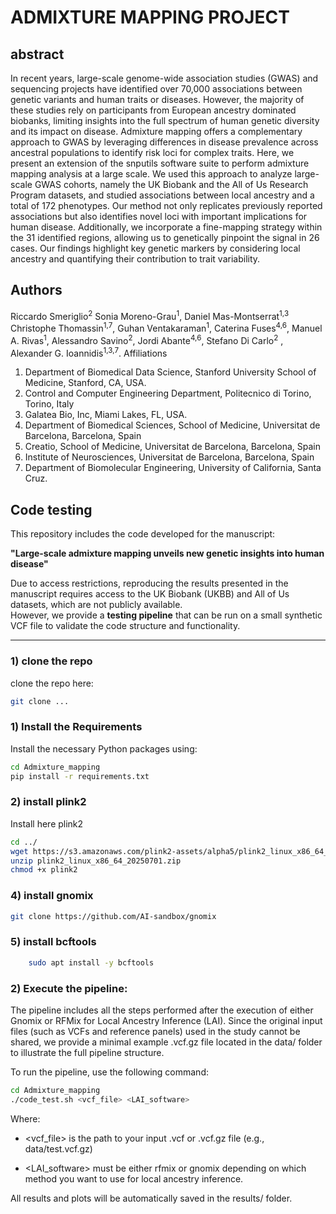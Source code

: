 # ADMIXTURE MAPPING PROJECT

## abstract
In recent years, large-scale genome-wide association studies (GWAS) and sequencing projects have identified over 70,000 associations between genetic variants and human traits or diseases. However, the majority of these studies rely on participants from European ancestry dominated biobanks, limiting insights into the full spectrum of human genetic diversity and its impact on disease. Admixture mapping offers a complementary approach to GWAS by leveraging differences in disease prevalence across ancestral populations to identify risk loci for complex traits. Here, we present an extension of the snputils software suite to perform admixture mapping analysis at a large scale. We used this approach to analyze large-scale GWAS cohorts, namely the UK Biobank and the All of Us Research Program datasets, and studied associations between local ancestry and a total of 172 phenotypes. Our method not only replicates previously reported associations but also identifies novel loci with important implications for human disease. Additionally, we incorporate a fine-mapping strategy within the 31 identified regions, allowing us to genetically pinpoint the signal in 26 cases. Our findings highlight key genetic markers by considering local ancestry and quantifying their contribution to trait variability.

## Authors 
Riccardo Smeriglio<sup>2</sup> Sonia Moreno-Grau<sup>1</sup>, Daniel Mas-Montserrat<sup>1,3</sup> Christophe Thomassin<sup>1,7</sup>, Guhan Ventakaraman<sup>1</sup>, Caterina Fuses<sup>4,6</sup>, Manuel A. Rivas<sup>1</sup>, Alessandro Savino<sup>2</sup>, Jordi Abante<sup>4,6</sup>, Stefano Di Carlo<sup>2</sup> , Alexander G. Ioannidis<sup>1,3,7</sup>.
Affiliations
1. Department of Biomedical Data Science, Stanford University School of Medicine, Stanford, CA, USA.  
2. Control and Computer Engineering Department, Politecnico di Torino, Torino, Italy
3. Galatea Bio, Inc, Miami Lakes, FL, USA.
4. Department of Biomedical Sciences, School of Medicine, Universitat de Barcelona, Barcelona, Spain 
5. Creatio, School of Medicine, Universitat de Barcelona, Barcelona, Spain
6. Institute of Neurosciences, Universitat de Barcelona, Barcelona, Spain
7. Department of Biomolecular Engineering, University of California, Santa Cruz.

## Code testing
This repository includes the code developed for the manuscript:

**"Large-scale admixture mapping unveils new genetic insights into human disease"**

Due to access restrictions, reproducing the results presented in the manuscript requires access to the UK Biobank (UKBB) and All of Us datasets, which are not publicly available.  
However, we provide a **testing pipeline** that can be run on a small synthetic VCF file to validate the code structure and functionality.



---
### 1) clone the repo
clone the repo here:
```bash
git clone ...

```

### 1) Install the Requirements

Install the necessary Python packages using:

```bash
cd Admixture_mapping
pip install -r requirements.txt

```

### 2) install plink2
Install here plink2
```bash
cd ../
wget https://s3.amazonaws.com/plink2-assets/alpha5/plink2_linux_x86_64_20250701.zip
unzip plink2_linux_x86_64_20250701.zip
chmod +x plink2

```

### 4) install gnomix
```bash
git clone https://github.com/AI-sandbox/gnomix

```

### 5) install bcftools

```bash
    sudo apt install -y bcftools

```

### 2) Execute the pipeline:
The pipeline includes all the steps performed after the execution of either Gnomix or RFMix for Local Ancestry Inference (LAI).
Since the original input files (such as VCFs and reference panels) used in the study cannot be shared, we provide a minimal example .vcf.gz file located in the data/ folder to illustrate the full pipeline structure.

To run the pipeline, use the following command:

```bash
cd Admixture_mapping
./code_test.sh <vcf_file> <LAI_software>
```
Where:

- <vcf_file> is the path to your input .vcf or .vcf.gz file (e.g., data/test.vcf.gz)

- <LAI_software> must be either rfmix or gnomix depending on which method you want to use for local ancestry inference.

All results and plots will be automatically saved in the results/ folder.